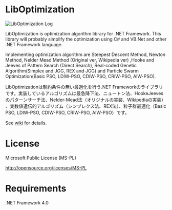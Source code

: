 LibOptimization
===============

![LibOptimization Log](https://github.com/tomitomi3/LibOptimization/blob/master/github_pic/logo_liboptimization.png)

LibOptimization is optimization algorithm library for .NET Framework.
This library will probably simplify the optimization using C# and VB.Net and other .NET Framework language.

Implementing optimization algorithm are Steepest Descent Method, Newton Method, Nelder Mead Method (Original ver, Wikipedia ver) ,Hooke and Jeeves of Pattern Search (Direct Search), Real-coded Genetic Algorithm(Simplex and JGG, REX and JGG) and Particle Swarm Optimization(Basic PSO, LDIW-PSO, CDIW-PSO, CRIW-PSO, AIW-PSO).

LibOptimizationは制約条件の無い最適化を行う.NET Frameworkのライブラリです。実装しているアルゴリズムは最急降下法、ニュートン法、HookeJeevesのパターンサーチ法、Nelder-Mead法（オリジナルの実装、Wikipediaの実装）
、実数値遺伝的アルゴリズム（シンプレクス法、REX法）、粒子群最適化（Basic PSO, LDIW-PSO, CDIW-PSO, CRIW-PSO, AIW-PSO）です。

See [wiki](https://github.com/tomitomi3/LibOptimization/wiki) for details.

License
=======

Microsoft Public License (MS-PL)

http://opensource.org/licenses/MS-PL

Requirements
============

.NET Framework 4.0
